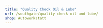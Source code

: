 ```yaml
---
title: "Quality Check Oil & Lube"
url: /southgate/quality-check-oil-und-lube/
shop: Autowerkstatt
---
```

